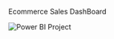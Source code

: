 Ecommerce Sales DashBoard


![Power BI Project](https://github.com/user-attachments/assets/47d45bde-819a-4630-a4c3-22bc70e5dbfb)
